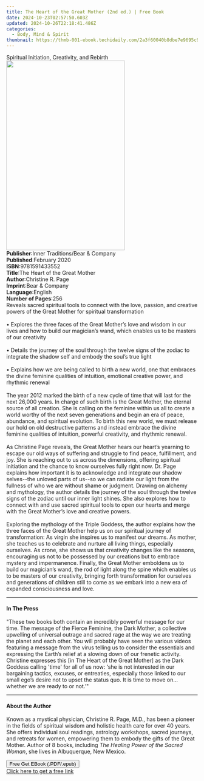 ```yaml
---
title: The Heart of the Great Mother (2nd ed.) | Free Book
date: 2024-10-23T02:57:50.603Z
updated: 2024-10-26T22:18:41.486Z
categories:
  - Body, Mind & Spirit
thumbnail: https://thmb-001-ebook.techidaily.com/2a3f60040b8dbe7e9695c92c123f259a019503041915eb01652a002dbbfd60d7.jpg
---
```

<main id="book-container">
  <div class="flex flex-col">
    <div class="book-brief flex-1 py-6 px-4 sm:p-6 md:py-10 md:px-8">
      <!-- brief-->
      <div class="book-brief-main">
        Spiritual Initiation, Creativity, and Rebirth
      </div>
    </div>
    <div
      class="book-meta-info flex-1 grid gap-4 col-start-1 col-end-3 row-start-1 sm:mb-6 sm:grid-cols-4 lg:gap-6 lg:col-start-2 lg:row-end-6 lg:row-span-6 lg:mb-0"
    >
      <div
        class="book-meta-info-left place-content-center mt-4 p-4 text-sm leading-6 col-start-2 col-span-2 dark:text-slate-400"
      >
        <img
          class="w-full h-500 object-cover rounded-lg sm:h-255 sm:col-span-2 lg:col-span-full"
          src="https://img-001-ebook.techidaily.com/fad8f6d62e728750fb54bab43d0cc85c080a1d0fd1674beeced57ace8006c827.jpg"
          alt=""
          width="312"
          height="500"
        />
      </div>
      <div
        class="book-meta-info-right mt-2 col-start-1 row-start-2 col-span-3 self-center"
      >
        <!-- meta data  -->
        <div class="flex flex-col px-4 md:px-8">
          <div class="flex-1">
            <strong>Publisher</strong>:<span class="px-2"
              >Inner Traditions/Bear &amp; Company</span
            >
          </div>
          <div class="flex-1">
            <strong>Published</strong>:<span class="px-2">February 2020</span>
          </div>
          <div class="flex-1">
            <strong>ISBN</strong>:<span class="px-2">9781591433552</span>
          </div>
          <div class="flex-1">
            <strong>Title</strong>:<span class="px-2"
              >The Heart of the Great Mother</span
            >
          </div>
          <div class="flex-1">
            <strong>Author</strong>:<span class="px-2">Christine R. Page</span>
          </div>
          <div class="flex-1">
            <strong>Imprint</strong>:<span class="px-2"
              >Bear &amp; Company</span
            >
          </div>
          <div class="flex-1">
            <strong>Language</strong>:<span class="px-2">English</span>
          </div>
          <div class="flex-1">
            <strong>Number of Pages</strong>:<span class="px-2">256</span>
          </div>
        </div>
      </div>
    </div>
    <div class="book-description flex-1 py-6 px-4 sm:p-6 md:py-10 md:px-8">
      <div class="book-description-main">
        <div accordion-content="" id="description">
          Reveals sacred spiritual tools to connect with the love, passion, and
          creative powers of the Great Mother for spiritual transformation
          <br /><br />• Explores the three faces of the Great Mother’s love and
          wisdom in our lives and how to build our magician’s wand, which
          enables us to be masters of our creativity <br /><br />• Details the
          journey of the soul through the twelve signs of the zodiac to
          integrate the shadow self and embody the soul’s true light
          <br /><br />• Explains how we are being called to birth a new world,
          one that embraces the divine feminine qualities of intuition,
          emotional creative power, and rhythmic renewal <br /><br />The year
          2012 marked the birth of a new cycle of time that will last for the
          next 26,000 years. In charge of such birth is the Great Mother, the
          eternal source of all creation. She is calling on the feminine within
          us all to create a world worthy of the next seven generations and
          begin an era of peace, abundance, and spiritual evolution. To birth
          this new world, we must release our hold on old destructive patterns
          and instead embrace the divine feminine qualities of intuition,
          powerful creativity, and rhythmic renewal. <br /><br />As Christine
          Page reveals, the Great Mother hears our heart’s yearning to escape
          our old ways of suffering and struggle to find peace, fulfillment, and
          joy. She is reaching out to us across the dimensions, offering
          spiritual initiation and the chance to know ourselves fully right now.
          Dr. Page explains how important it is to acknowledge and integrate our
          shadow selves--the unloved parts of us--so we can radiate our light
          from the fullness of who we are without shame or judgment. Drawing on
          alchemy and mythology, the author details the journey of the soul
          through the twelve signs of the zodiac until our inner light shines.
          She also explores how to connect with and use sacred spiritual tools
          to open our hearts and merge with the Great Mother’s love and creative
          powers. <br /><br />Exploring the mythology of the Triple Goddess, the
          author explains how the three faces of the Great Mother help us on our
          spiritual journey of transformation: As virgin she inspires us to
          manifest our dreams. As mother, she teaches us to celebrate and
          nurture all living things, especially ourselves. As crone, she shows
          us that creativity changes like the seasons, encouraging us not to be
          possessed by our creations but to embrace mystery and impermanence.
          Finally, the Great Mother emboldens us to build our magician’s wand,
          the rod of light along the spine which enables us to be masters of our
          creativity, bringing forth transformation for ourselves and
          generations of children still to come as we embark into a new era of
          expanded consciousness and love.
        </div>
        <div class="accordion-fader"></div>
      </div>
    </div>
    <div class="book-excerpts flex-1 py-6 px-4 sm:p-6 md:py-10 md:px-8">
      <!-- excerpts-->
      <div class="book-excerpts-main">
        <hr />
        <h4 class="placeholder placeholder-heading">
          <span>In The Press</span>
        </h4>
        <p>
          "These two books both contain an incredibly powerful message for our
          time. The message of the Fierce Feminine, the Dark Mother, a
          collective upwelling of universal outrage and sacred rage at the way
          we are treating the planet and each other. You will probably have seen
          the various videos featuring a message from the virus telling us to
          consider the essentials and expressing the Earth’s relief at a slowing
          down of our frenetic activity. Christine expresses this [in The Heart
          of the Great Mother] as the Dark Goddess calling 'time' for all of us
          now: ‘she is not interested in our bargaining tactics, excuses, or
          entreaties, especially those linked to our small ego’s desire not to
          upset the status quo. It is time to move on…whether we are ready to or
          not.’"
        </p>
      </div>
    </div>
    <div class="book-about-author flex-1 py-6 px-4 sm:p-6 md:py-10 md:px-8">
      <!-- about author-->
      <div class="book-main-author-main">
        <hr />
        <h4 class="placeholder placeholder-heading">
          <span>About the Author</span>
        </h4>
        <p>
          Known as a mystical physician, Christine R. Page, M.D., has been a
          pioneer in the fields of spiritual wisdom and holistic health care for
          over 40 years. She offers individual soul readings, astrology
          workshops, sacred journeys, and retreats for women, empowering them to
          embody the gifts of the Great Mother. Author of 8 books, including
          <i>The Healing Power of the Sacred Woman</i>, she lives in
          Albuquerque, New Mexico.
        </p>
      </div>
    </div>
    <div class="book-free-get flex-1 py-6 px-4 sm:p-6 md:py-10 md:px-8">
      <button
        id="btn-free-get"
        class="bg-blue-500 hover:bg-blue-700 text-white font-bold py-2 px-4 rounded"
      >
        Free Get EBook (.PDF/.epub)
      </button>
      <div id="countdown-display" class="px-2 text-lg mt-2"></div>
      <a
        id="free-link"
        class="hidden bg-blue-500 hover:bg-blue-700 text-white font-bold py-2 px-4 rounded"
        href="https://www.ebooks.com/en-us/book/209676649/the-heart-of-the-great-mother/christine-r-page/"
        target="_blank"
        >Click here to get a free link</a
      >
    </div>
    <script>
      let countdownTime = 0;
      let countdownInterval = null;
      document
        .getElementById('btn-free-get')
        .addEventListener('click', startCountdown);
      function startCountdown() {
        countdownTime = new Date().getTime() + 60000 * 3;
        countdownInterval = setInterval(updateCountdown, 1000);
        document.getElementById('btn-free-get').disabled = true;
        document
          .getElementById('btn-free-get')
          .classList.add('bg-gray-500', 'cursor-not-allowed');
      }
      function updateCountdown() {
        let currentTime = new Date().getTime();
        let timeLeft = countdownTime - currentTime;
        let secondsLeft = Math.floor(timeLeft / 1000);
        document.getElementById('countdown-display').innerHTML =
          `Remaining time: ${secondsLeft} seconds.`;
        if (secondsLeft <= 0) {
          clearInterval(countdownInterval);
          document.getElementById('btn-free-get').classList.add('hidden');
          document.getElementById('free-link').classList.remove('hidden');
          document.getElementById('countdown-display').innerHTML = '';
        }
      }
    </script>
  </div>
</main>

<ins class="adsbygoogle"
      style="display:block"
      data-ad-client="ca-pub-7571918770474297"
      data-ad-slot="8358498916"
      data-ad-format="auto"
      data-full-width-responsive="true"></ins>
    